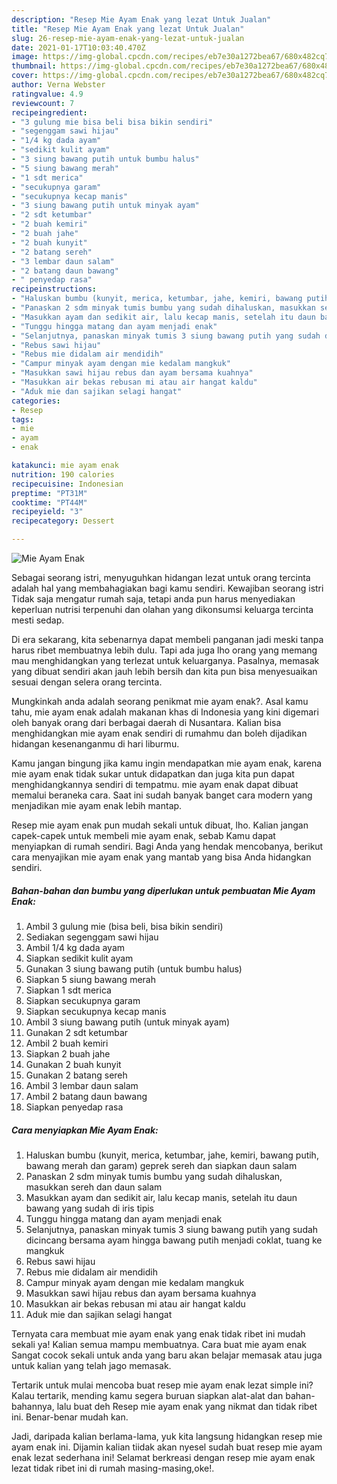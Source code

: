 ```yaml
---
description: "Resep Mie Ayam Enak yang lezat Untuk Jualan"
title: "Resep Mie Ayam Enak yang lezat Untuk Jualan"
slug: 26-resep-mie-ayam-enak-yang-lezat-untuk-jualan
date: 2021-01-17T10:03:40.470Z
image: https://img-global.cpcdn.com/recipes/eb7e30a1272bea67/680x482cq70/mie-ayam-enak-foto-resep-utama.jpg
thumbnail: https://img-global.cpcdn.com/recipes/eb7e30a1272bea67/680x482cq70/mie-ayam-enak-foto-resep-utama.jpg
cover: https://img-global.cpcdn.com/recipes/eb7e30a1272bea67/680x482cq70/mie-ayam-enak-foto-resep-utama.jpg
author: Verna Webster
ratingvalue: 4.9
reviewcount: 7
recipeingredient:
- "3 gulung mie bisa beli bisa bikin sendiri"
- "segenggam sawi hijau"
- "1/4 kg dada ayam"
- "sedikit kulit ayam"
- "3 siung bawang putih untuk bumbu halus"
- "5 siung bawang merah"
- "1 sdt merica"
- "secukupnya garam"
- "secukupnya kecap manis"
- "3 siung bawang putih untuk minyak ayam"
- "2 sdt ketumbar"
- "2 buah kemiri"
- "2 buah jahe"
- "2 buah kunyit"
- "2 batang sereh"
- "3 lembar daun salam"
- "2 batang daun bawang"
- " penyedap rasa"
recipeinstructions:
- "Haluskan bumbu (kunyit, merica, ketumbar, jahe, kemiri, bawang putih, bawang merah dan garam) geprek sereh dan siapkan daun salam"
- "Panaskan 2 sdm minyak tumis bumbu yang sudah dihaluskan, masukkan sereh dan daun salam"
- "Masukkan ayam dan sedikit air, lalu kecap manis, setelah itu daun bawang yang sudah di iris tipis"
- "Tunggu hingga matang dan ayam menjadi enak"
- "Selanjutnya, panaskan minyak tumis 3 siung bawang putih yang sudah dicincang bersama ayam hingga bawang putih menjadi coklat, tuang ke mangkuk"
- "Rebus sawi hijau"
- "Rebus mie didalam air mendidih"
- "Campur minyak ayam dengan mie kedalam mangkuk"
- "Masukkan sawi hijau rebus dan ayam bersama kuahnya"
- "Masukkan air bekas rebusan mi atau air hangat kaldu"
- "Aduk mie dan sajikan selagi hangat"
categories:
- Resep
tags:
- mie
- ayam
- enak

katakunci: mie ayam enak 
nutrition: 190 calories
recipecuisine: Indonesian
preptime: "PT31M"
cooktime: "PT44M"
recipeyield: "3"
recipecategory: Dessert

---
```



![Mie Ayam Enak](https://img-global.cpcdn.com/recipes/eb7e30a1272bea67/680x482cq70/mie-ayam-enak-foto-resep-utama.jpg)

Sebagai seorang istri, menyuguhkan hidangan lezat untuk orang tercinta adalah hal yang membahagiakan bagi kamu sendiri. Kewajiban seorang istri Tidak saja mengatur rumah saja, tetapi anda pun harus menyediakan keperluan nutrisi terpenuhi dan olahan yang dikonsumsi keluarga tercinta mesti sedap.

Di era  sekarang, kita sebenarnya dapat membeli panganan jadi meski tanpa harus ribet membuatnya lebih dulu. Tapi ada juga lho orang yang memang mau menghidangkan yang terlezat untuk keluarganya. Pasalnya, memasak yang dibuat sendiri akan jauh lebih bersih dan kita pun bisa menyesuaikan sesuai dengan selera orang tercinta. 



Mungkinkah anda adalah seorang penikmat mie ayam enak?. Asal kamu tahu, mie ayam enak adalah makanan khas di Indonesia yang kini digemari oleh banyak orang dari berbagai daerah di Nusantara. Kalian bisa menghidangkan mie ayam enak sendiri di rumahmu dan boleh dijadikan hidangan kesenanganmu di hari liburmu.

Kamu jangan bingung jika kamu ingin mendapatkan mie ayam enak, karena mie ayam enak tidak sukar untuk didapatkan dan juga kita pun dapat menghidangkannya sendiri di tempatmu. mie ayam enak dapat dibuat memalui beraneka cara. Saat ini sudah banyak banget cara modern yang menjadikan mie ayam enak lebih mantap.

Resep mie ayam enak pun mudah sekali untuk dibuat, lho. Kalian jangan capek-capek untuk membeli mie ayam enak, sebab Kamu dapat menyiapkan di rumah sendiri. Bagi Anda yang hendak mencobanya, berikut cara menyajikan mie ayam enak yang mantab yang bisa Anda hidangkan sendiri.

<!--inarticleads1-->

##### Bahan-bahan dan bumbu yang diperlukan untuk pembuatan Mie Ayam Enak:

1. Ambil 3 gulung mie (bisa beli, bisa bikin sendiri)
1. Sediakan segenggam sawi hijau
1. Ambil 1/4 kg dada ayam
1. Siapkan sedikit kulit ayam
1. Gunakan 3 siung bawang putih (untuk bumbu halus)
1. Siapkan 5 siung bawang merah
1. Siapkan 1 sdt merica
1. Siapkan secukupnya garam
1. Siapkan secukupnya kecap manis
1. Ambil 3 siung bawang putih (untuk minyak ayam)
1. Gunakan 2 sdt ketumbar
1. Ambil 2 buah kemiri
1. Siapkan 2 buah jahe
1. Gunakan 2 buah kunyit
1. Gunakan 2 batang sereh
1. Ambil 3 lembar daun salam
1. Ambil 2 batang daun bawang
1. Siapkan  penyedap rasa




<!--inarticleads2-->

##### Cara menyiapkan Mie Ayam Enak:

1. Haluskan bumbu (kunyit, merica, ketumbar, jahe, kemiri, bawang putih, bawang merah dan garam) geprek sereh dan siapkan daun salam
1. Panaskan 2 sdm minyak tumis bumbu yang sudah dihaluskan, masukkan sereh dan daun salam
1. Masukkan ayam dan sedikit air, lalu kecap manis, setelah itu daun bawang yang sudah di iris tipis
1. Tunggu hingga matang dan ayam menjadi enak
1. Selanjutnya, panaskan minyak tumis 3 siung bawang putih yang sudah dicincang bersama ayam hingga bawang putih menjadi coklat, tuang ke mangkuk
1. Rebus sawi hijau
1. Rebus mie didalam air mendidih
1. Campur minyak ayam dengan mie kedalam mangkuk
1. Masukkan sawi hijau rebus dan ayam bersama kuahnya
1. Masukkan air bekas rebusan mi atau air hangat kaldu
1. Aduk mie dan sajikan selagi hangat




Ternyata cara membuat mie ayam enak yang enak tidak ribet ini mudah sekali ya! Kalian semua mampu membuatnya. Cara buat mie ayam enak Sangat cocok sekali untuk anda yang baru akan belajar memasak atau juga untuk kalian yang telah jago memasak.

Tertarik untuk mulai mencoba buat resep mie ayam enak lezat simple ini? Kalau tertarik, mending kamu segera buruan siapkan alat-alat dan bahan-bahannya, lalu buat deh Resep mie ayam enak yang nikmat dan tidak ribet ini. Benar-benar mudah kan. 

Jadi, daripada kalian berlama-lama, yuk kita langsung hidangkan resep mie ayam enak ini. Dijamin kalian tiidak akan nyesel sudah buat resep mie ayam enak lezat sederhana ini! Selamat berkreasi dengan resep mie ayam enak lezat tidak ribet ini di rumah masing-masing,oke!.

